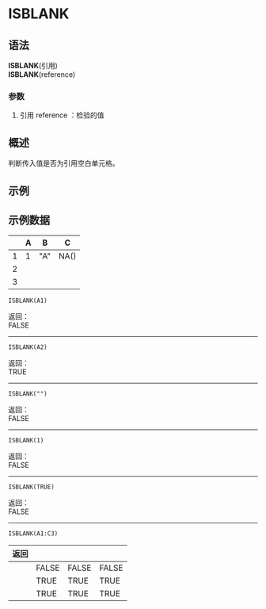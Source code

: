 # ISBLANK

## 语法

**ISBLANK**(引用)  
**ISBLANK**(reference)

### 参数

1. 引用 reference ：检验的值

## 概述

判断传入值是否为引用空白单元格。

## 示例

## 示例数据

|     | A   | B   | C    |
| --- | --- | --- | ---- |
| 1   | 1   | "A" | NA() |
| 2   |
| 3   |

```excel
ISBLANK(A1)
```

返回：  
FALSE

---

```excel
ISBLANK(A2)
```

返回：  
TRUE

---

```excel
ISBLANK("")
```

返回：  
FALSE

---

```excel
ISBLANK(1)
```

返回：  
FALSE

---

```excel
ISBLANK(TRUE)
```

返回：  
FALSE

---

```excel
ISBLANK(A1:C3)
```

| 返回 |       |       |       |
| ---- | ----- | ----- | ----- |
|      | FALSE | FALSE | FALSE |
|      | TRUE  | TRUE  | TRUE  |
|      | TRUE  | TRUE  | TRUE  |
